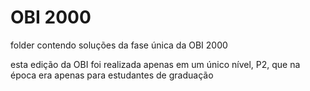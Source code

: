 # OBI 2000

folder contendo soluções da fase única da OBI 2000

esta edição da OBI foi realizada apenas em um único nível, P2, que na época era apenas para estudantes de graduação

